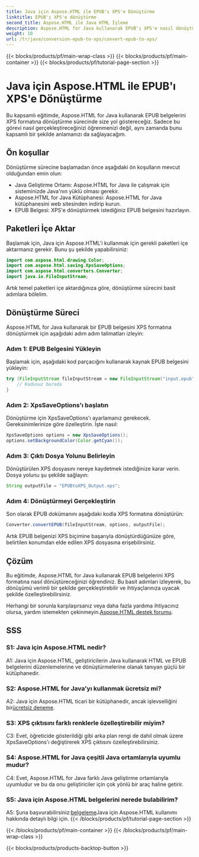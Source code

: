 ```yaml
---
title: Java için Aspose.HTML ile EPUB'ı XPS'e Dönüştürme
linktitle: EPUB'ı XPS'e dönüştürme
second_title: Aspose.HTML ile Java HTML İşleme
description: Aspose.HTML for Java kullanarak EPUB'ı XPS'e nasıl dönüştüreceğinizi öğrenin. Kod örnekleriyle adım adım kılavuz. Aspose.HTML'in yeteneklerini keşfedin.
weight: 10
url: /tr/java/conversion-epub-to-xps/convert-epub-to-xps/
---
```


{{< blocks/products/pf/main-wrap-class >}}
{{< blocks/products/pf/main-container >}}
{{< blocks/products/pf/tutorial-page-section >}}

# Java için Aspose.HTML ile EPUB'ı XPS'e Dönüştürme

Bu kapsamlı eğitimde, Aspose.HTML for Java kullanarak EPUB belgelerini XPS formatına dönüştürme sürecinde size yol göstereceğiz. Sadece bu görevi nasıl gerçekleştireceğinizi öğrenmenizi değil, aynı zamanda bunu kapsamlı bir şekilde anlamanızı da sağlayacağım. 

## Ön koşullar

Dönüştürme sürecine başlamadan önce aşağıdaki ön koşulların mevcut olduğundan emin olun:

- Java Geliştirme Ortamı: Aspose.HTML for Java ile çalışmak için sisteminizde Java'nın yüklü olması gerekir.
- Aspose.HTML for Java Kütüphanesi: Aspose.HTML for Java kütüphanesini web sitesinden indirip kurun.
- EPUB Belgesi: XPS'e dönüştürmek istediğiniz EPUB belgesini hazırlayın.

## Paketleri İçe Aktar

Başlamak için, Java için Aspose.HTML'i kullanmak için gerekli paketleri içe aktarmanız gerekir. Bunu şu şekilde yapabilirsiniz:

```java
import com.aspose.html.drawing.Color;
import com.aspose.html.saving.XpsSaveOptions;
import com.aspose.html.converters.Converter;
import java.io.FileInputStream;
```

Artık temel paketleri içe aktardığınıza göre, dönüştürme sürecini basit adımlara bölelim.

## Dönüştürme Süreci

Aspose.HTML for Java kullanarak bir EPUB belgesini XPS formatına dönüştürmek için aşağıdaki adım adım talimatları izleyin:

### Adım 1: EPUB Belgesini Yükleyin

Başlamak için, aşağıdaki kod parçacığını kullanarak kaynak EPUB belgesini yükleyin:

```java
try (FileInputStream fileInputStream = new FileInputStream("input.epub")) {
    // Kodunuz burada
}
```

### Adım 2: XpsSaveOptions'ı başlatın

Dönüştürme için XpsSaveOptions'ı ayarlamanız gerekecek. Gereksinimlerinize göre özelleştirin. İşte nasıl:

```java
XpsSaveOptions options = new XpsSaveOptions();
options.setBackgroundColor(Color.getCyan());
```

### Adım 3: Çıktı Dosya Yolunu Belirleyin

Dönüştürülen XPS dosyasını nereye kaydetmek istediğinize karar verin. Dosya yolunu şu şekilde sağlayın:

```java
String outputFile = "EPUBtoXPS_Output.xps";
```

### Adım 4: Dönüştürmeyi Gerçekleştirin

Son olarak EPUB dokümanını aşağıdaki kodla XPS formatına dönüştürün:

```java
Converter.convertEPUB(fileInputStream, options, outputFile);
```

Artık EPUB belgenizi XPS biçimine başarıyla dönüştürdüğünüze göre, belirtilen konumdan elde edilen XPS dosyasına erişebilirsiniz.

## Çözüm

Bu eğitimde, Aspose.HTML for Java kullanarak EPUB belgelerini XPS formatına nasıl dönüştüreceğinizi öğrendiniz. Bu basit adımları izleyerek, bu dönüşümü verimli bir şekilde gerçekleştirebilir ve ihtiyaçlarınıza uyacak şekilde özelleştirebilirsiniz.

 Herhangi bir sorunla karşılaşırsanız veya daha fazla yardıma ihtiyacınız olursa, yardım istemekten çekinmeyin.[Aspose.HTML destek forumu](https://forum.aspose.com/).

## SSS

### S1: Java için Aspose.HTML nedir?

A1: Java için Aspose.HTML, geliştiricilerin Java kullanarak HTML ve EPUB belgelerini düzenlemelerine ve dönüştürmelerine olanak tanıyan güçlü bir kütüphanedir.

### S2: Aspose.HTML for Java'yı kullanmak ücretsiz mi?

 A2: Java için Aspose.HTML ticari bir kütüphanedir, ancak işlevselliğini bir[ücretsiz deneme](https://releases.aspose.com/).

### S3: XPS çıktısını farklı renklerle özelleştirebilir miyim?

C3: Evet, öğreticide gösterildiği gibi arka plan rengi de dahil olmak üzere XpsSaveOptions'ı değiştirerek XPS çıktısını özelleştirebilirsiniz.

### S4: Aspose.HTML for Java çeşitli Java ortamlarıyla uyumlu mudur?

C4: Evet, Aspose.HTML for Java farklı Java geliştirme ortamlarıyla uyumludur ve bu da onu geliştiriciler için çok yönlü bir araç haline getirir.

### S5: Java için Aspose.HTML belgelerini nerede bulabilirim?

 A5: Şuna başvurabilirsiniz:[belgeleme](https://reference.aspose.com/html/java/)Java için Aspose.HTML kullanımı hakkında detaylı bilgi için.
{{< /blocks/products/pf/tutorial-page-section >}}

{{< /blocks/products/pf/main-container >}}
{{< /blocks/products/pf/main-wrap-class >}}

{{< blocks/products/products-backtop-button >}}
